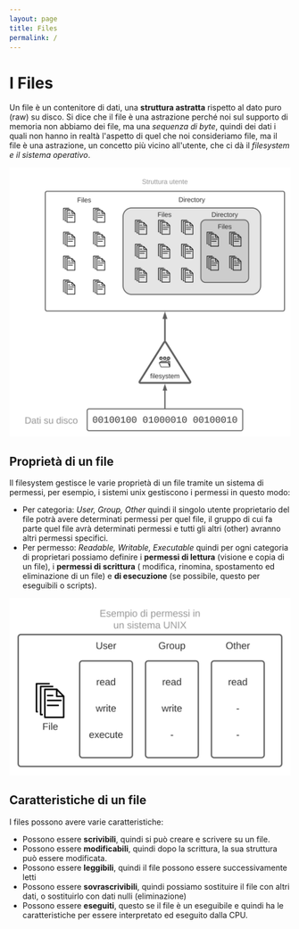```yaml
---
layout: page
title: Files
permalink: /
---
```


# I Files

Un file è un contenitore di dati, una **struttura astratta** rispetto al dato puro (raw) su disco. Si dice che il file è una astrazione
perché noi sul supporto di memoria non abbiamo dei file, ma una _sequenza di byte_, quindi dei dati i quali non hanno in realtà
l'aspetto di quel che noi consideriamo file, ma il file è una astrazione, un concetto più vicino all'utente, che ci dà il _filesystem e
il sistema operativo_.

![astrazione](/assets/images/abstraction_file.svg)

## Proprietà di un file
Il filesystem gestisce le varie proprietà di un file tramite un sistema di permessi, per esempio, i sistemi unix gestiscono i permessi in
questo modo:
- Per categoria: _User, Group, Other_
  quindi il singolo utente proprietario del file potrà avere determinati permessi per quel file, il gruppo di cui fa parte quel file avrà
  determinati permessi e tutti gli altri (other) avranno altri permessi specifici.
- Per permesso: _Readable, Writable, Executable_
  quindi per ogni categoria di proprietari possiamo definire i **permessi di lettura** (visione e copia di un file), i **permessi di scrittura** (
  modifica, rinomina, spostamento ed eliminazione di un file) e **di esecuzione** (se possibile, questo per eseguibili o scripts).

![permessi](/assets/images/permissions.svg)
## Caratteristiche di un file
I files possono avere varie caratteristiche:
- Possono essere **scrivibili**, quindi si può creare e scrivere su un file.
- Possono essere **modificabili**, quindi dopo la scrittura, la sua struttura può essere modificata.
- Possono essere **leggibili**, quindi il file possono essere successivamente letti
- Possono essere **sovrascrivibili**, quindi possiamo sostituire il file con altri dati, o sostituirlo con dati nulli (eliminazione)
- Possono essere **eseguiti**, questo se il file è un eseguibile e quindi ha le caratteristiche per essere interpretato ed eseguito dalla CPU.